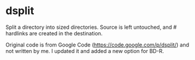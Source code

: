 # dsplit
Split a directory into sized directories. Source is left untouched, and # hardlinks are created in the destination.

Original code is from Google Code (https://code.google.com/p/dsplit/) and not written by me. I updated it and added a new option for BD-R.
